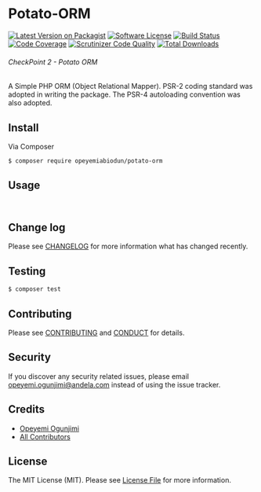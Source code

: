 # Potato-ORM

[![Latest Version on Packagist](https://img.shields.io/badge/packagist-v1.0.0-orange.svg)](https://packagist.org/packages/opeyemiabiodun/potato-orm)
[![Software License][ico-license]](LICENSE.md)
[![Build Status](https://travis-ci.org/andela-oogunjimi/Potato-ORM.svg?branch=master)](https://travis-ci.org/andela-oogunjimi/Potato-ORM)
[![Code Coverage](https://scrutinizer-ci.com/g/andela-oogunjimi/Potato-ORM/badges/coverage.png?b=master)](https://scrutinizer-ci.com/g/andela-oogunjimi/Potato-ORM/?branch=master)
[![Scrutinizer Code Quality](https://scrutinizer-ci.com/g/andela-oogunjimi/Potato-ORM/badges/quality-score.png?b=master)](https://scrutinizer-ci.com/g/andela-oogunjimi/Potato-ORM/?branch=master)
[![Total Downloads][ico-downloads]][link-downloads]

###### CheckPoint 2 - Potato ORM
A Simple PHP ORM (Object Relational Mapper). PSR-2 coding standard was adopted in writing the package. The PSR-4 autoloading convention was also adopted.

## Install

Via Composer

``` bash
$ composer require opeyemiabiodun/potato-orm
```

## Usage

``` php



```

## Change log

Please see [CHANGELOG](CHANGELOG.md) for more information what has changed recently.

## Testing

``` bash
$ composer test
```

## Contributing

Please see [CONTRIBUTING](CONTRIBUTING.md) and [CONDUCT](CONDUCT.md) for details.

## Security

If you discover any security related issues, please email opeyemi.ogunjimi@andela.com instead of using the issue tracker.

## Credits

- [Opeyemi Ogunjimi][link-author]
- [All Contributors][link-contributors]

## License

The MIT License (MIT). Please see [License File](LICENSE.md) for more information.

[ico-version]: https://img.shields.io/packagist/v/opeyemiabiodun/potato-orm.svg?style=flat-square
[ico-license]: https://img.shields.io/badge/license-MIT-brightgreen.svg?style=flat-square
[ico-travis]: https://img.shields.io/travis/andela-oogunjimi/Potato-ORM/master.svg?style=flat-square
[ico-scrutinizer]: https://img.shields.io/scrutinizer/coverage/g/andela-oogunjimi/Potato-ORM.svg?style=flat-square
[ico-code-quality]: https://img.shields.io/scrutinizer/g/andela-oogunjimi/Potato-ORM.svg?style=flat-square
[ico-downloads]: https://img.shields.io/packagist/dt/opeyemiabiodun/potato-orm.svg?style=flat-square

[link-packagist]: https://packagist.org/packages/opeyemiabiodun/potato-orm
[link-travis]: https://travis-ci.org/andela-oogunjimi/Potato-ORM
[link-scrutinizer]: https://scrutinizer-ci.com/g/andela-oogunjimi/Potato-ORM/code-structure
[link-code-quality]: https://scrutinizer-ci.com/g/andela-oogunjimi/Potato-ORM
[link-downloads]: https://packagist.org/packages/opeyemiabiodun/potato-orm
[link-author]: https://github.com/andela-oogunjimi
[link-contributors]: ../../contributors

